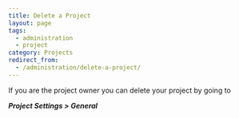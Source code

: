 ```yaml
---
title: Delete a Project
layout: page
tags:
  - administration
  - project
category: Projects
redirect_from:
  - /administration/delete-a-project/
---
```

If you are the project owner you can delete your project by going to

***Project Settings > General***
